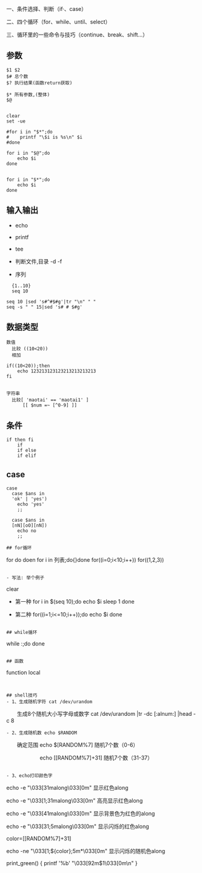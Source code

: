 
一、条件选择、判断（if·、case）

二、四个循环（for、while、until、select）

三、循环里的一些命令与技巧（continue、break、shift...）


## 参数
```
$1 $2
$# 总个数
$? 执行结果(函数return获取)

$* 所有参数,(整体)
$@


clear
set -ue

#for i in "$*";do
#    printf "\$i is %s\n" $i
#done

for i in "$@";do
    echo $i
done


for i in "$*";do
    echo $i
done

```

## 输入输出
- echo
- printf
- tee



- 判断文件,目录
-d -f

- 序列
```
  {1..10}
  seq 10

seq 10 |sed 's#^#$#g'|tr "\n" " "
seq -s " " 15|sed 's# # $#g'

```



## 数据类型
```
数值
  比较 ((10<20))
  相加 

if((10<20));then
    echo 123213123123213213213213
fi


字符串
  比较[ 'maotai' == 'maotai1' ]
      [[ $num =~ [^0-9] ]]
```

## 条件
```
if then fi
    if
    if else
    if elif
```

## case

```    
case
  case $ans in
  'ok' | 'yes')
    echo 'yes'
    ;;
  
  case $ans in
  [nN][oO][nN])
    echo no
    ;;

## for循环
```

for do doen
    for i in 列表;do{}done
    for((i=0;i<10;i++))
    for((1,2,3))
```

- 写法: 举个例子
```
clear

- 第一种
for i in $(seq 10);do
    echo $i
    sleep 1
done

- 第二种
for((i=1;i<=10;i++));do
    echo $i
done
```

## while循环
```
while :;do
done
``` 

## 函数
``` 
function
    local
```


## shell技巧
- 1、生成随机字符 cat /dev/urandom
```
　　生成8个随机大小写字母或数字 cat /dev/urandom |tr -dc [:alnum:] |head -c 8
```
- 2、生成随机数 echo $RANDOM
```

　　确定范围 echo $[RANDOM%7] 随机7个数（0-6）

　　　　　　 echo $[$[RANDOM%7]+31] 随机7个数（31-37）
```

- 3、echo打印颜色字
```
echo -e "\033[31malong\033[0m" 显示红色along

echo -e "\033[1;31malong\033[0m" 高亮显示红色along

echo -e "\033[41malong\033[0m" 显示背景色为红色的along

echo -e "\033[31;5malong\033[0m" 显示闪烁的红色along

color=$[$[RANDOM%7]+31]

echo -ne "\033[1;${color};5m*\033[0m" 显示闪烁的随机色along


print_green() {
  printf '%b' "\033[92m$1\033[0m\n"
}
```
